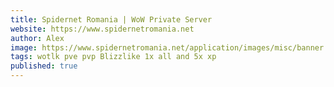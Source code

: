 ```yaml
---
title: Spidernet Romania | WoW Private Server
website: https://www.spidernetromania.net
author: Alex
image: https://www.spidernetromania.net/application/images/misc/banner.jpg 
tags: wotlk pve pvp Blizzlike 1x all and 5x xp 
published: true
---
```


